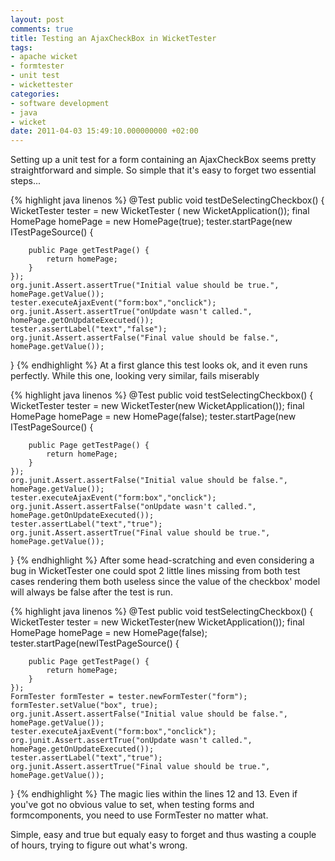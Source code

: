 ```yaml
---
layout: post
comments: true
title: Testing an AjaxCheckBox in WicketTester
tags:
- apache wicket
- formtester
- unit test
- wickettester
categories:
- software development
- java
- wicket
date: 2011-04-03 15:49:10.000000000 +02:00
---
```

Setting up a unit test for a form containing an AjaxCheckBox seems pretty straightforward and simple. So simple that it's easy to forget two essential steps... 


{% highlight java linenos %} 
@Test
public void testDeSelectingCheckbox() {
    WicketTester tester = new WicketTester ( new WicketApplication());
    final HomePage homePage = new HomePage(true);
    tester.startPage(new ITestPageSource() {

        public Page getTestPage() {
            return homePage;
        }
    });
    org.junit.Assert.assertTrue("Initial value should be true.", homePage.getValue());
    tester.executeAjaxEvent("form:box","onclick");
    org.junit.Assert.assertTrue("onUpdate wasn't called.", homePage.getOnUpdateExecuted());
    tester.assertLabel("text","false");
    org.junit.Assert.assertFalse("Final value should be false.", homePage.getValue());
}
{% endhighlight %}
At a first glance this test looks ok, and it even runs perfectly. While this one, looking very similar, fails miserably

{% highlight java linenos %} 
@Test
public void testSelectingCheckbox() {
    WicketTester tester = new WicketTester(new WicketApplication());
    final HomePage homePage = new HomePage(false);
    tester.startPage(new ITestPageSource() {

        public Page getTestPage() {
            return homePage;
        }
    });
    org.junit.Assert.assertFalse("Initial value should be false.", homePage.getValue());
    tester.executeAjaxEvent("form:box","onclick");
    org.junit.Assert.assertFalse("onUpdate wasn't called.", homePage.getOnUpdateExecuted());
    tester.assertLabel("text","true");
    org.junit.Assert.assertTrue("Final value should be true.", homePage.getValue());
}
{% endhighlight %}
After some head-scratching and even considering a bug in WicketTester one could spot 2 little lines missing from both test cases rendering them both useless since the value of the checkbox' model will always be false after the test is run.

{% highlight java linenos %} 
@Test
public void testSelectingCheckbox() {
    WicketTester tester = new WicketTester(new WicketApplication());
    final HomePage homePage = new HomePage(false);
    tester.startPage(newITestPageSource() {

        public Page getTestPage() {
            return homePage;
        }
    });
    FormTester formTester = tester.newFormTester("form");
    formTester.setValue("box", true);
    org.junit.Assert.assertFalse("Initial value should be false.", homePage.getValue());
    tester.executeAjaxEvent("form:box","onclick");
    org.junit.Assert.assertTrue("onUpdate wasn't called.", homePage.getOnUpdateExecuted());
    tester.assertLabel("text","true");
    org.junit.Assert.assertTrue("Final value should be true.", homePage.getValue());
}
{% endhighlight %} 
The magic lies within the lines 12 and 13. Even if you've got no obvious value to set, when testing forms and formcomponents, you need to use FormTester no matter what.

<p>Simple, easy and true but equaly easy to forget and thus wasting a couple of hours, trying to figure out what's wrong.</p>
